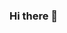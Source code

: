 ### Hi there 👋

<!--
**zestyshenmutz/zestyshenmutz** is a ✨ _special_ ✨ repository because its `README.md` (this file) appears on your GitHub profile.

I'm a CS student currently in Seattle and my interests mainly reside in computer vision, fullstack development and internet of things



